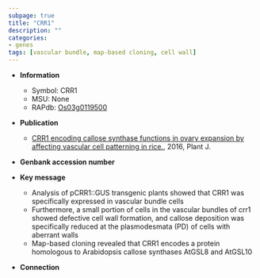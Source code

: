 ```yaml
---
subpage: true
title: "CRR1"
description: ""
categories:
- genes
tags: [vascular bundle, map-based cloning, cell wall]
---
```


* **Information**  
    + Symbol: CRR1  
    + MSU: None  
    + RAPdb: [Os03g0119500](http://rapdb.dna.affrc.go.jp/viewer/gbrowse_details/irgsp1?name=Os03g0119500)  

* **Publication**  
    + [CRR1 encoding callose synthase functions in ovary expansion by affecting vascular cell patterning in rice.](http://www.ncbi.nlm.nih.gov/pubmed?term=CRR1+encoding+callose+synthase+functions+in+ovary+expansion+by+affecting+vascular+cell+patterning+in+rice.%5BTitle%5D), 2016, Plant J.

* **Genbank accession number**  

* **Key message**  
    + Analysis of pCRR1::GUS transgenic plants showed that CRR1 was specifically expressed in vascular bundle cells
    + Furthermore, a small portion of cells in the vascular bundles of crr1 showed defective cell wall formation, and callose deposition was specifically reduced at the plasmodesmata (PD) of cells with aberrant walls
    + Map-based cloning revealed that CRR1 encodes a protein homologous to Arabidopsis callose synthases AtGSL8 and AtGSL10

* **Connection**  



